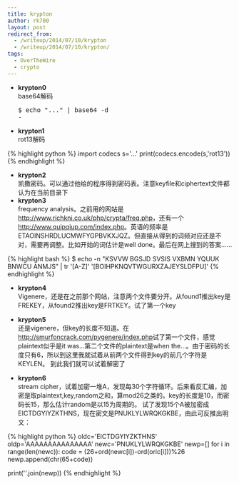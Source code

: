 ```yaml
---
title: krypton
author: rk700
layout: post
redirect_from: 
  - /writeup/2014/07/10/krypton
  - /writeup/2014/07/10/krypton/
tags:
  - OverTheWire
  - crypto
---
```

*   **krypton0**  
    base64解码 <pre class="lang:sh decode:true " >$ echo "..." | base64 -d -</pre>

*   **krypton1**  
    rot13解码 
    
{% highlight python %}
import codecs
s='...'
print(codecs.encode(s,'rot13'))
{% endhighlight %}
    
    
*   **krypton2**  
    凯撒密码。可以通过他给的程序得到密码表。注意keyfile和ciphertext文件都认为在当前目录下
*   **krypton3**  
    frequency analysis。之前用的网站是<http://www.richkni.co.uk/php/crypta/freq.php>，还有一个<http://www.quipqiup.com/index.php>。英语的频率是ETAOINSHRDLUCMWFYGPBVKXJQZ。但直接从得到的词频对应还是不对，需要再调整。比如开始的词估计是well done。最后在网上搜到的答案…… 
    

{% highlight bash %} 
$ echo -n "KSVVW BGSJD SVSIS VXBMN YQUUK BNWCU ANMJS" | tr '[A-Z]' '[BOIHPKNQVTWGURXZAJEYSLDFPU]'
{% endhighlight %}

        
*   **krypton4**  
    Vigenere，还是在之前那个网站，注意两个文件要分开。从found1推出key是FREKEY，从found2推出key是FRTKEY。试了第一个key

*   **krypton5**  
    还是vigenere，但key的长度不知道。在<http://smurfoncrack.com/pygenere/index.php>试了第一个文件，感觉plaintext似乎是it was&#8230;第二个文件的plaintext是when the&#8230;。由于密码的长度只有6，所以到这里我就试着从前两个文件得到key的前几个字符是KEYLEN。 
    到此我们就可以试着解密了

*   **krypton6**  
    stream cipher，试着加密一堆A，发现每30个字符循环。后来看反汇编，加密是取plaintext,key,random之和，算mod26之类的。key的长度是10，而密码长15，那么估计random是以15为周期的。 
    试了发现15个A被加密成EICTDGYIYZKTHNS，现在密文是PNUKLYLWRQKGKBE，由此可反推出明文：
                
{% highlight python %}
oldc='EICTDGYIYZKTHNS'
oldp='AAAAAAAAAAAAAAA'
newc='PNUKLYLWRQKGKBE'
newp=[]
for i in range(len(newc)):
    code = (26+ord(newc[i])-ord(oric[i]))%26
    newp.append(chr(65+code))

print(''.join(newp))
{% endhighlight %}
                
